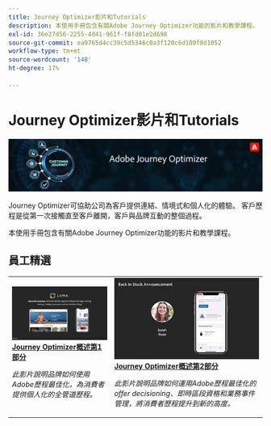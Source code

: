 ```yaml
---
title: Journey Optimizer影片和Tutorials
description: 本使用手冊包含有關Adobe Journey Optimizer功能的影片和教學課程。
exl-id: 36e27d56-2255-4d41-961f-f8fd01e2d698
source-git-commit: ea9765d4cc39c5d5346c0a3f120c6d109f8d1052
workflow-type: tm+mt
source-wordcount: '148'
ht-degree: 17%

---
```



# Journey Optimizer影片和Tutorials

![](./assets/ajo-banner.png)

Journey Optimizer可協助公司為客戶提供連結、情境式和個人化的體驗。 客戶歷程是從第一次接觸直至客戶離開，客戶與品牌互動的整個過程。 

本使用手冊包含有關Adobe Journey Optimizer功能的影片和教學課程。

## 員工精選
<table>
<tr>
  <td>
    <a href="./introduction/journey-optimizer-overview-part-1.md">
      <img alt="Journey Optimizer概述第1部分 — 傳送全通路歷程（影片）" src="./assets/334174.jpg"/>
    </a>
    <div>
      <a href="./introduction/journey-optimizer-overview-part-1.md">
    <strong>Journey Optimizer概述第1部分  </strong>
    </a>
    </div>
    <p>
    <em>此影片說明品牌如何使用Adobe歷程最佳化，為消費者提供個人化的全管道歷程。</em>
    <p>
  </td>
    <td>
    <a href="./introduction/journey-optimizer-overview-part-2.md">
      <img alt="Journey Optimizer概述第2部分 — 傳送全通路歷程（影片）" src="./assets/334175.jpg"/>
    </a>
    <div>
      <a href="./introduction/journey-optimizer-overview-part-2.md">
    <strong>Journey Optimizer概述第2部分  </strong>
    </a>
    </div>
    <p>
    <em>此影片說明品牌如何運用Adobe歷程最佳化的offer decisioning、即時區段資格和業務事件管理，將消費者歷程提升到新的高度。</em>
    <p>
  </td>
</table>




